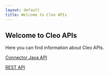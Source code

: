 ```yaml
---
layout: default
title: Welcome to Cleo APIs
---
```

## Welcome to Cleo APIs

Here you can find information about Cleo APIs.

[Connector Java API](/connector/index.md)

[REST API](http://developer.cleo.com/api/welcome.html)

